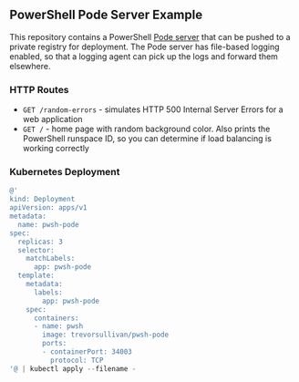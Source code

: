 ## PowerShell Pode Server Example

This repository contains a PowerShell [Pode server](https://github.com/Badgerati/Pode) that can be pushed to a private registry for deployment.
The Pode server has file-based logging enabled, so that a logging agent can pick up the logs and forward them elsewhere.

### HTTP Routes

- `GET /random-errors` - simulates HTTP 500 Internal Server Errors for a web application
- `GET /` - home page with random background color. Also prints the PowerShell runspace ID, so you can determine if load balancing is working correctly


### Kubernetes Deployment

```powershell
@'
kind: Deployment
apiVersion: apps/v1
metadata:
  name: pwsh-pode
spec:
  replicas: 3
  selector:
    matchLabels:
      app: pwsh-pode
  template:
    metadata:
      labels:
        app: pwsh-pode
    spec:
      containers:
      - name: pwsh
        image: trevorsullivan/pwsh-pode
        ports:
        - containerPort: 34003
          protocol: TCP
'@ | kubectl apply --filename -
```
